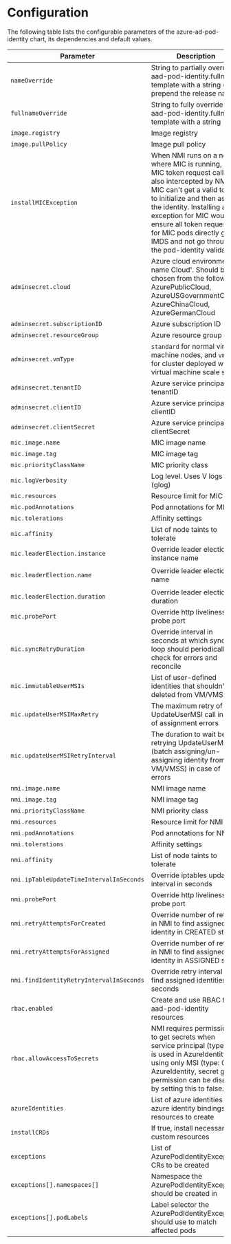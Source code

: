 # Configuration

The following table lists the configurable parameters of the azure-ad-pod-identity chart, its dependencies and default values.

| Parameter                                | Description                                                                                                                                                                                                                                                                                                                   | Default                |
|------------------------------------------|-------------------------------------------------------------------------------------------------------------------------------------------------------------------------------------------------------------------------------------------------------------------------------------------------------------------------------|------------------------|
| `nameOverride`                           | String to partially override aad-pod-identity.fullname template with a string (will prepend the release name)                                                                                                                                                                                                                 | `""`                   |
| `fullnameOverride`                       | String to fully override aad-pod-identity.fullname template with a string                                                                                                                                                                                                                                                     | `""`                   |
| `image.registry`                         | Image registry                                                                                                                                                                                                                                                                                                                | `quay.io`              |
| `image.pullPolicy`                       | Image pull policy                                                                                                                                                                                                                                                                                                             | `Always`               |
| `installMICException`                    | When NMI runs on a node where MIC is running, then MIC token request call is also intercepted by NMI. MIC can't get a valid token to initialize and then assign the identity. Installing an exception for MIC would ensure all token requests for MIC pods directly go to IMDS and not go through the pod-identity validation | `true`                 |
| `adminsecret.cloud`                      | Azure cloud environment name  Cloud'. Should be chosen from the following: AzurePublicCloud, AzureUSGovernmentCloud, AzureChinaCloud, AzureGermanCloud                                                                                                                                                                        | ` `                    |
| `adminsecret.subscriptionID`             | Azure subscription ID                                                                                                                                                                                                                                                                                                         | ` `                    |
| `adminsecret.resourceGroup`              | Azure resource group  ` `                                                                                                                                                                                                                                                                                                     |
| `adminsecret.vmType`                     | `standard` for normal virtual machine nodes, and `vmss` for cluster deployed with a virtual machine scale set                                                                                                                                                                                                                 | `vmss`                 |
| `adminsecret.tenantID`                   | Azure service principal tenantID                                                                                                                                                                                                                                                                                              | ` `                    |
| `adminsecret.clientID`                   | Azure service principal clientID                                                                                                                                                                                                                                                                                              | ` `                    |
| `adminsecret.clientSecret`               | Azure service principal clientSecret                                                                                                                                                                                                                                                                                          | ` `                    |
| `mic.image.name`                         | MIC image name                                                                                                                                                                                                                                                                                                                | `mic`                  |
| `mic.image.tag`                          | MIC image tag                                                                                                                                                                                                                                                                                                                 | `1.7.4`                |
| `mic.priorityClassName`                  | MIC priority class                                                                                                                                                                                                                                                                                                            |                        |
| `mic.logVerbosity`                       | Log level. Uses V logs (glog)                                                                                                                                                                                                                                                                                                 | `0`                    |
| `mic.resources`                          | Resource limit for MIC                                                                                                                                                                                                                                                                                                        | `{}`                   |
| `mic.podAnnotations`                     | Pod annotations for MIC                                                                                                                                                                                                                                                                                                       | `{}`                   |
| `mic.tolerations`                        | Affinity settings                                                                                                                                                                                                                                                                                                             | `{}`                   |
| `mic.affinity`                           | List of node taints to tolerate                                                                                                                                                                                                                                                                                               | `[]`                   |
| `mic.leaderElection.instance`            | Override leader election instance name                                                                                                                                                                                                                                                                                        | `hostname`             |
| `mic.leaderElection.name`                | Override leader election name                                                                                                                                                                                                                                                                                                 | `aad-pod-identity-mic` |
| `mic.leaderElection.duration`            | Override leader election duration                                                                                                                                                                                                                                                                                             | `15s`                  |
| `mic.probePort`                          | Override http liveliness probe port                                                                                                                                                                                                                                                                                           | `8080`                 |
| `mic.syncRetryDuration`                  | Override interval in seconds at which sync loop should periodically check for errors and reconcile                                                                                                                                                                                                                            | `3600s`                |
| `mic.immutableUserMSIs`                  | List of  user-defined identities that shouldn't be deleted from VM/VMSS.                                                                                                                                                                                                                                                      |                        |
| `mic.updateUserMSIMaxRetry`              | The maximum retry of UpdateUserMSI call in case of assignment errors                                                                                                                                                                                                                                                          | `2`                    |
| `mic.updateUserMSIRetryInterval`         | The duration to wait before retrying UpdateUserMSI (batch assigning/un-assigning identity from VM/VMSS) in case of errors                                                                                                                                                                                                     | `1s`                   |
| `nmi.image.name`                         | NMI image name                                                                                                                                                                                                                                                                                                                | `nmi`                  |
| `nmi.image.tag`                          | NMI image tag                                                                                                                                                                                                                                                                                                                 | `1.7.4`                |
| `nmi.priorityClassName`                  | NMI priority class                                                                                                                                                                                                                                                                                                            |                        |
| `nmi.resources`                          | Resource limit for NMI                                                                                                                                                                                                                                                                                                        | `{}`                   |
| `nmi.podAnnotations`                     | Pod annotations for NMI                                                                                                                                                                                                                                                                                                       | `{}`                   |
| `nmi.tolerations`                        | Affinity settings                                                                                                                                                                                                                                                                                                             | `{}`                   |
| `nmi.affinity`                           | List of node taints to tolerate                                                                                                                                                                                                                                                                                               | `[]`                   |
| `nmi.ipTableUpdateTimeIntervalInSeconds` | Override iptables update interval in seconds                                                                                                                                                                                                                                                                                  | `60`                   |
| `nmi.probePort`                          | Override http liveliness probe port                                                                                                                                                                                                                                                                                           | `8080`                 |
| `nmi.retryAttemptsForCreated`            | Override number of retries in NMI to find assigned identity in CREATED state                                                                                                                                                                                                                                                  | `16`                   |
| `nmi.retryAttemptsForAssigned`           | Override number of retries in NMI to find assigned identity in ASSIGNED state                                                                                                                                                                                                                                                 | `4`                    |
| `nmi.findIdentityRetryIntervalInSeconds` | Override retry interval to find assigned identities in seconds                                                                                                                                                                                                                                                                | `5`                    |
| `rbac.enabled`                           | Create and use RBAC for all aad-pod-identity resources                                                                                                                                                                                                                                                                        | `true`                 |
| `rbac.allowAccessToSecrets`              | NMI requires permissions to get secrets when service principal (type: 1) is used in AzureIdentity. If using only MSI (type: 0) in AzureIdentity, secret get permission can be disabled by setting this to false.                                                                                                              | `true`                 |
| `azureIdentities`                        | List of azure identities and azure identity bindings resources to create                                                                                                                                                                                                                                                      | `[]`                   |
| `installCRDs`                            | If true, install necessary custom  resources                                                                                                                                                                                                                                                                                  | `false`                |
| `exceptions`                             | List of AzurePodIdentityException CRs to be created                                                                                                                                                                                                                                                                           | `[]`                   |
| `exceptions[].namespaces[]`              | Namespace the AzurePodIdentityException should be created in                                                                                                                                                                                                                                                                  | `[]`                   |
| `exceptions[].podLabels`                 | Label selector the AzurePodIdentityException should use to match affected pods                                                                                                                                                                                                                                                | `[]`                   |
